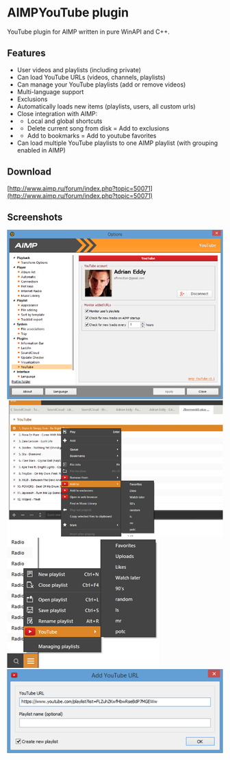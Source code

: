 # AIMPYouTube plugin

YouTube plugin for AIMP written in pure WinAPI and C++.

Features
---
- User videos and playlists (including private)
- Can load YouTube URLs (videos, channels, playlists)
- Can manage your YouTube playlists (add or remove videos)
- Multi-language support
- Exclusions
- Automatically loads new items (playlists, users, all custom urls)
- Close integration with AIMP:
- - Local and global shortcuts
- - Delete current song from disk = Add to exclusions
- -  Add to bookmarks = Add to youtube favorites
- Can load multiple YouTube playlists to one AIMP playlist (with grouping enabled in AIMP)

Download
---
[http://www.aimp.ru/forum/index.php?topic=50071](http://www.aimp.ru/forum/index.php?topic=50071)

Screenshots
---
![Options dialog](/AIMPYouTube/_screenshots/options.png)
![Playlists menu](/AIMPYouTube/_screenshots/playlists.png)
![Context menu](/AIMPYouTube/_screenshots/contextmenu.png)
![Add URL dialog](/AIMPYouTube/_screenshots/addurl.png)
